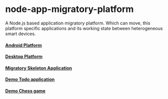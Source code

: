 # node-app-migratory-platform
A Node.js based application migratory platform. Which can move, this platform specific applications and its working state between heterogeneous smart devices.

#### [Android Platform](https://github.com/teamellipsis/app-migratory-platform-android)

#### [Desktop Platform](https://github.com/teamellipsis/app-migratory-platform-desktop)

#### [Migratory Skeleton Application](https://github.com/teamellipsis/migratory-skeleton-app)

#### [Demo Todo application](https://github.com/teamellipsis/demo-migratory-redux-app)

#### [Demo Chess game](https://github.com/teamellipsis/migratory-chess-app)
